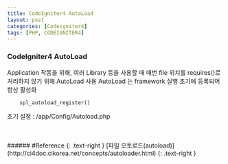 ```yaml
---
title: CodeIgniter4 AutoLoad
layout: post
categories: [Codeigniter4]
tags: [PHP, CODEIGNITER4]
---
```


### CodeIgniter4 AutoLoad

Application 작동을 위해, 여러 Library 등을 사용할 때 매번 file 위치를 requires()로 처리하지 않기 위해 AutoLoad 사용
AutoLoad 는 framework 실행 초기에 등록되어 항상 활성화
```
    spl_autoload_register()
```
초기 설정 : /app/Config/Autoload.php

<br>
<br>
###### #Reference
{: .text-right }
[파일 오토로드(autoload)](http://ci4doc.cikorea.net/concepts/autoloader.html)
{: .text-right }


